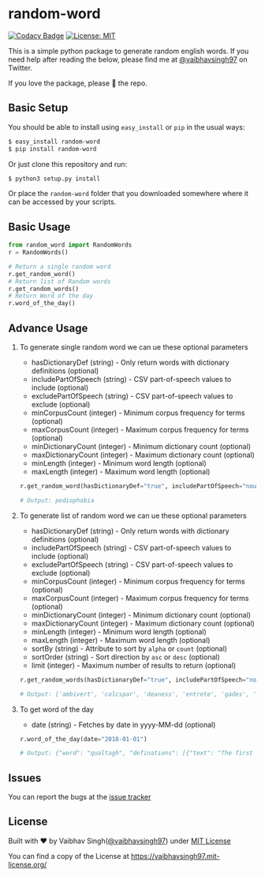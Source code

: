 # random-word

[![Codacy Badge](https://api.codacy.com/project/badge/Grade/d6ff0d51be474f1bb8b031c2c418b541)](https://www.codacy.com/app/vaibhavsingh97/random-word?utm_source=github.com&amp;utm_medium=referral&amp;utm_content=vaibhavsingh97/random-word&amp;utm_campaign=Badge_Grade)
[![License: MIT](https://img.shields.io/badge/License-MIT-blue.svg)](https://vaibhavsingh97.mit-license.org/)

This is a simple python package to generate random english words.
If you need help after reading the below, please find me at [@vaibhavsingh97](https://twitter.com/vaibhavsingh97) on Twitter.

If you love the package, please :star2: the repo.

## Basic Setup

You should be able to install using `easy_install` or `pip` in the usual ways:

```sh
$ easy_install random-word
$ pip install random-word
```

Or just clone this repository and run:

```sh
$ python3 setup.py install
```

Or place the `random-word` folder that you downloaded somewhere where it can be accessed by your scripts.

## Basic Usage

```python
from random_word import RandomWords
r = RandomWords()

# Return a single random word
r.get_random_word()
# Return list of Random words
r.get_random_words()
# Return Word of the day
r.word_of_the_day()
```

## Advance Usage

1. To generate single random word we can ue these optional parameters

    - hasDictionaryDef (string) -  Only return words with dictionary definitions (optional)
    - includePartOfSpeech (string) -  CSV part-of-speech values to include (optional)
    - excludePartOfSpeech (string) -  CSV part-of-speech values to exclude (optional)
    - minCorpusCount (integer) -  Minimum corpus frequency for terms (optional)
    - maxCorpusCount (integer) -  Maximum corpus frequency for terms (optional)
    - minDictionaryCount (integer) -  Minimum dictionary count (optional)
    - maxDictionaryCount (integer) -  Maximum dictionary count (optional)
    - minLength (integer) -  Minimum word length (optional)
    - maxLength (integer) -  Maximum word length (optional)

    ```python
    r.get_random_word(hasDictionaryDef="true", includePartOfSpeech="noun,verb", minCorpusCount=1, maxCorpusCount=10, minDictionaryCount=1, maxDictionaryCount=10, minLength=5, maxLength=10)

    # Output: pediophobia
    ```

2. To generate list of random word we can ue these optional parameters

    - hasDictionaryDef (string) -  Only return words with dictionary definitions (optional)
    - includePartOfSpeech (string) -  CSV part-of-speech values to include (optional)
    - excludePartOfSpeech (string) -  CSV part-of-speech values to exclude (optional)
    - minCorpusCount (integer) -  Minimum corpus frequency for terms (optional)
    - maxCorpusCount (integer) -  Maximum corpus frequency for terms (optional)
    - minDictionaryCount (integer) -  Minimum dictionary count (optional)
    - maxDictionaryCount (integer) -  Maximum dictionary count (optional)
    - minLength (integer) -  Minimum word length (optional)
    - maxLength (integer) -  Maximum word length (optional)
    - sortBy (string) -  Attribute to sort by `alpha` or `count` (optional)
    - sortOrder (string) -  Sort direction by `asc` or `desc` (optional)
    - limit (integer) -  Maximum number of results to return (optional)

    ```python
    r.get_random_words(hasDictionaryDef="true", includePartOfSpeech="noun,verb", minCorpusCount=1, maxCorpusCount=10, minDictionaryCount=1, maxDictionaryCount=10, minLength=5, maxLength=10, sortBy="alpha", sortOrder="asc", limit=15)

    # Output: ['ambivert', 'calcspar', 'deaness', 'entrete', 'gades', 'monkeydom', 'outclimbed', 'outdared', 'pistoleers', 'redbugs', 'snake-line', 'subrules', 'subtrends', 'torenia', 'unhides']
    ```

3. To get word of the day

    - date (string) -  Fetches by date in yyyy-MM-dd (optional)

    ```python
    r.word_of_the_day(date="2018-01-01")

    # Output: {"word": "qualtagh", "definations": [{"text": "The first person one encounters, either after leaving one\'s home or (sometimes) outside one\'s home, especially on New Year\'s Day.", "source": "wiktionary", "partOfSpeech": "noun"}, {"text": "A Christmas or New Year\'s ceremony, in the Isle of Man; one who takes part in the ceremony. See the first extract.", "source": "century", "partOfSpeech": "noun"}]}
    ```

## Issues

You can report the bugs at the [issue tracker](https://github.com/vaibhavsingh97/random-word/issues)

## License

Built with ♥ by Vaibhav Singh([@vaibhavsingh97](https://github.com/vaibhavsingh97)) under [MIT License](https://vaibhavsingh97.mit-license.org/)

You can find a copy of the License at <https://vaibhavsingh97.mit-license.org/>
